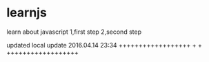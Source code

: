 # learnjs
learn about javascript
1,first step
2,second step


updated
local update
2016.04.14
23:34
++++++++++++++++++
+
+
++++++++++++++++++
